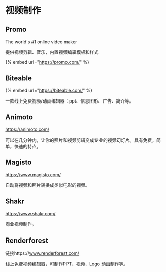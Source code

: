 # 视频制作

## Promo

The world's \#1 online video maker

提供视频剪辑、音乐，内置视频编辑模板和样式

{% embed url="https://promo.com/" %}

## Biteable

{% embed url="https://biteable.com/" %}

一款线上免费视频/动画编辑器：ppt、信息图形、广告、简介等。

## Animoto

https://animoto.com/

可以在几分钟内，让你的照片和视频剪辑变成专业的视频幻灯片。具有免费，简单，快速的特点。

## Magisto

https://www.magisto.com/

自动将视频和照片转换成类似电影的视频。

## Shakr

https://www.shakr.com/

商业视频制作。

## Renderforest

链接https://www.renderforest.com/

线上免费视频编辑器，可制作PPT、视频，Logo 动画制作等。

